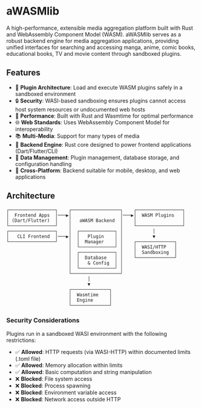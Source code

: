 # aWASMlib

A high-performance, extensible media aggregation platform built with Rust and WebAssembly Component Model (WASM). aWASMlib serves as a robust backend engine for media aggregation applications, providing unified interfaces for searching and accessing manga, anime, comic books, educational books, TV and movie content through sandboxed plugins.

## Features

- 🔌 **Plugin Architecture**: Load and execute WASM plugins safely in a sandboxed environment
- 🔒 **Security**: WASI-based sandboxing ensures plugins cannot access host system resources or undocumented web hosts
- 🚀 **Performance**: Built with Rust and Wasmtime for optimal performance
- 🌐 **Web Standards**: Uses WebAssembly Component Model for interoperability
- 📚 **Multi-Media**: Support for many types of media
- 🔧 **Backend Engine**: Rust core designed to power frontend applications (Dart/Flutter/CLI)
- 💾 **Data Management**: Plugin management, database storage, and configuration handling
- 📱 **Cross-Platform**: Backend suitable for mobile, desktop, and web applications

## Architecture

```
┌─────────────────┐    ┌──────────────────┐    ┌─────────────────┐
│  Frontend Apps  │───▶│                  │───▶│  WASM Plugins   │
│ (Dart/Flutter)  │    │   aWASM Backend  │    │                 │
└─────────────────┘    │                  │    └─────────────────┘
┌─────────────────┐    │  ┌─────────────┐ │           │
│   CLI Frontend  │───▶│  │   Plugin    │ │           ▼
└─────────────────┘    │  │  Manager    │ │    ┌──────────────┐
                       │  └─────────────┘ │    │  WASI/HTTP   │
                       │  ┌─────────────┐ │    │  Sandboxing  │
                       │  │  Database   │ │    └──────────────┘
                       │  │   & Config  │ │
                       │  └─────────────┘ │
                       └──────────────────┘
                              │
                              ▼
                       ┌──────────────┐
                       │  Wasmtime    │
                       │  Engine      │
                       └──────────────┘
```

### Security Considerations

Plugins run in a sandboxed WASI environment with the following restrictions:

- ✅ **Allowed**: HTTP requests (via WASI-HTTP) within documented limits (.toml file)
- ✅ **Allowed**: Memory allocation within limits
- ✅ **Allowed**: Basic computation and string manipulation
- ❌ **Blocked**: File system access
- ❌ **Blocked**: Process spawning
- ❌ **Blocked**: Environment variable access
- ❌ **Blocked**: Network access outside HTTP
